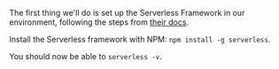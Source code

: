The first thing we'll do is set up the Serverless Framework in our environment, following the steps from [their docs](https://serverless.com/framework/docs/providers/aws/guide/installation/).

Install the Serverless framework with NPM: `npm install -g serverless`.

You should now be able to `serverless -v`.
